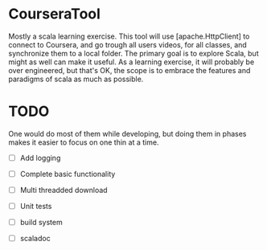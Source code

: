 CourseraTool
============

Mostly a scala learning exercise. This tool will use [apache.HttpClient] to connect to Coursera,
and go trough all users videos, for all classes, and synchronize them to a local folder.
The primary goal is to explore Scala, but might as well can make it useful.
As a learning exercise, it will probably be over engineered, but that's OK, 
the scope is to embrace the features and paradigms of scala as much as possible. 


TODO
====

One would do most of them while developing, but doing them in phases 
makes it easier to focus on one thin at a time.

- [ ] Add logging
- [ ] Complete basic functionality
- [ ] Multi threadded download 
- [ ] Unit tests
- [ ] build system
- [ ] scaladoc 

